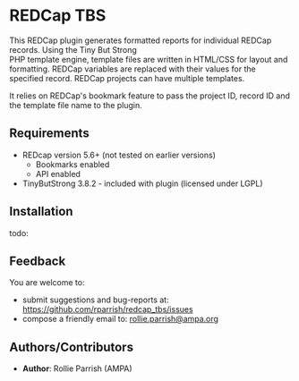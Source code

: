 REDCap TBS
==========
This REDCap plugin generates formatted reports for individual REDCap records. Using the Tiny But Strong  
PHP template engine, template files are written in HTML/CSS for layout and formatting. REDCap variables 
are replaced with their values for the specified record. REDCap projects can have multiple templates.

It relies on REDCap's bookmark feature to pass the project ID, record ID and the template file name to the plugin.


## Requirements
* REDcap version 5.6+ (not tested on earlier versions)
  * Bookmarks enabled
  * API enabled
* TinyButStrong 3.8.2 - included with plugin (licensed under LGPL)


## Installation
todo:


## Feedback
You are welcome to:  
* submit suggestions and bug-reports at: https://github.com/rparrish/redcap_tbs/issues
* compose a friendly email to: rollie.parrish@ampa.org


## Authors/Contributors
* __Author__: Rollie Parrish (AMPA) 
